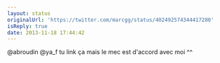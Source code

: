 ```yaml
---
layout: status
originalUrl: 'https://twitter.com/marcgg/status/402492574344417280'
isReply: true
date: 2013-11-18 17:44:42
---
```


@abroudin @ya_f tu link ça mais le mec est d'accord avec moi ^^
